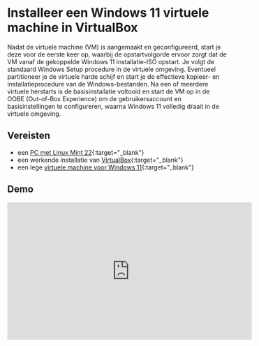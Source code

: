# Installeer een Windows 11 virtuele machine in VirtualBox

Nadat de virtuele machine (VM) is aangemaakt en geconfigureerd, start je deze voor de eerste keer op, waarbij de opstartvolgorde ervoor zorgt dat de VM vanaf de gekoppelde Windows 11 installatie-ISO opstart. Je volgt de standaard Windows Setup procedure in de virtuele omgeving. Eventueel partitioneer je de virtuele harde schijf en start je de effectieve kopieer- en installatieprocedure van de Windows-bestanden. Na een of meerdere virtuele herstarts is de basisinstallatie voltooid en start de VM op in de OOBE (Out-of-Box Experience) om de gebruikersaccount en basisinstellingen te configureren, waarna Windows 11 volledig draait in de virtuele omgeving.

## Vereisten
- een [PC met Linux Mint 22](../../tutorials/setup-windows11-linuxmint22-dual-boot-uefi/index.md ){:target="_blank"}
- een werkende installatie van [VirtualBox](../setup-virtualbox7-linuxmint22-oracledeb/index.md){:target="_blank"}
- een lege [virtuele machine voor Windows 11](../maak-windows11-vm-virtualbox/index.md){:target="_blank"}

## Demo
<iframe width="560" height="315" src="https://www.youtube.com/embed/0VMyXPaN23o?autoplay=0&loop=0&mute=0" title="YouTube video player" frameborder="0" allow="accelerometer; autoplay; clipboard-write; encrypted-media; gyroscope; picture-in-picture; web-share" referrerpolicy="strict-origin-when-cross-origin" allowfullscreen></iframe>